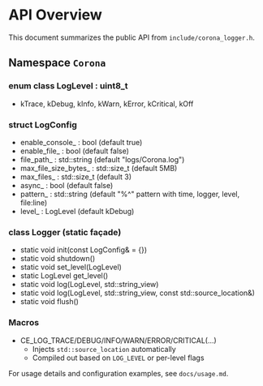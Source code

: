 # API Overview

This document summarizes the public API from `include/corona_logger.h`.

## Namespace `Corona`

### enum class LogLevel : uint8_t
- kTrace, kDebug, kInfo, kWarn, kError, kCritical, kOff

### struct LogConfig
- enable_console_ : bool (default true)
- enable_file_ : bool (default false)
- file_path_ : std::string (default "logs/Corona.log")
- max_file_size_bytes_ : std::size_t (default 5MB)
- max_files_ : std::size_t (default 3)
- async_ : bool (default false)
- pattern_ : std::string (default "%^" pattern with time, logger, level, file:line)
- level_ : LogLevel (default kDebug)

### class Logger (static façade)
- static void init(const LogConfig& = {})
- static void shutdown()
- static void set_level(LogLevel)
- static LogLevel get_level()
- static void log(LogLevel, std::string_view)
- static void log(LogLevel, std::string_view, const std::source_location&)
- static void flush()

### Macros
- CE_LOG_TRACE/DEBUG/INFO/WARN/ERROR/CRITICAL(...)
  - Injects `std::source_location` automatically
  - Compiled out based on `LOG_LEVEL` or per-level flags

For usage details and configuration examples, see `docs/usage.md`.
